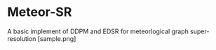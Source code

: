 # Meteor-SR
A basic implement of DDPM and EDSR for meteorlogical graph super-resolution
[sample.png]